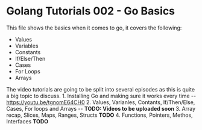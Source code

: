 # Golang Tutorials 002 - Go Basics

This file shows the basics when it comes to go, it covers the following:
  * Values
  * Variables
  * Constants
  * If/Else/Then
  * Cases
  * For Loops
  * Arrays
  
  The video tutorials are going to be split into several episodes as this is quite a big topic to discuss. 
    1. Installing Go and making sure it works every time -- https://youtu.be/tgnomE64CH0
    2. Values, Varianles, Contants, If/Then/Else, Cases, For loops and Arrays -- **TODO: Videos to be uploaded soon**
    3. Array recap, Slices, Maps, Ranges, Structs **TODO**
    4. Functions, Pointers, Methos, Interfaces **TODO**
